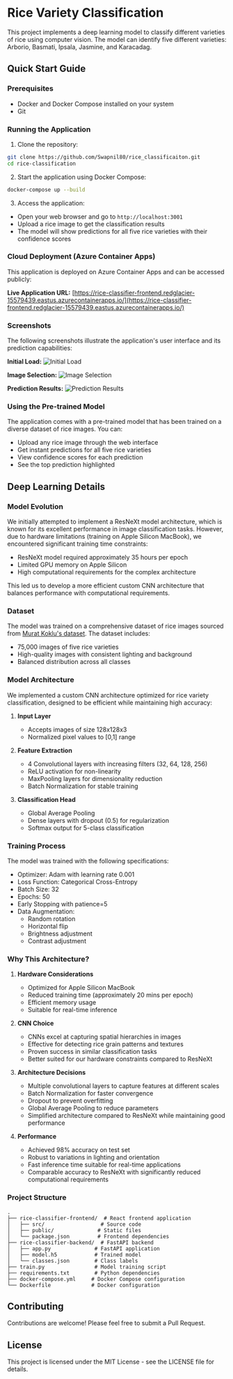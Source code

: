 # Rice Variety Classification

This project implements a deep learning model to classify different varieties of rice using computer vision. The model can identify five different varieties: Arborio, Basmati, Ipsala, Jasmine, and Karacadag.

## Quick Start Guide

### Prerequisites
- Docker and Docker Compose installed on your system
- Git

### Running the Application

1. Clone the repository:
```bash
git clone https://github.com/Swapnil80/rice_classificaiton.git
cd rice-classification
```

2. Start the application using Docker Compose:
```bash
docker-compose up --build
```

3. Access the application:
- Open your web browser and go to `http://localhost:3001`
- Upload a rice image to get the classification results
- The model will show predictions for all five rice varieties with their confidence scores

### Cloud Deployment (Azure Container Apps)

This application is deployed on Azure Container Apps and can be accessed publicly:

**Live Application URL:** [https://rice-classifier-frontend.redglacier-15579439.eastus.azurecontainerapps.io/](https://rice-classifier-frontend.redglacier-15579439.eastus.azurecontainerapps.io/)

### Screenshots

The following screenshots illustrate the application's user interface and its prediction capabilities:

**Initial Load:**
![Initial Load](docs/images/initial_load.png)

**Image Selection:**
![Image Selection](docs/images/image_selection.png)

**Prediction Results:**
![Prediction Results](docs/images/prediction_results.png)

### Using the Pre-trained Model

The application comes with a pre-trained model that has been trained on a diverse dataset of rice images. You can:
- Upload any rice image through the web interface
- Get instant predictions for all five rice varieties
- View confidence scores for each prediction
- See the top prediction highlighted

## Deep Learning Details

### Model Evolution

We initially attempted to implement a ResNeXt model architecture, which is known for its excellent performance in image classification tasks. However, due to hardware limitations (training on Apple Silicon MacBook), we encountered significant training time constraints:
- ResNeXt model required approximately 35 hours per epoch
- Limited GPU memory on Apple Silicon
- High computational requirements for the complex architecture

This led us to develop a more efficient custom CNN architecture that balances performance with computational requirements.

### Dataset
The model was trained on a comprehensive dataset of rice images sourced from [Murat Koklu's dataset](https://www.muratkoklu.com/datasets/). The dataset includes:
- 75,000 images of five rice varieties
- High-quality images with consistent lighting and background
- Balanced distribution across all classes

### Model Architecture

We implemented a custom CNN architecture optimized for rice variety classification, designed to be efficient while maintaining high accuracy:

1. **Input Layer**
   - Accepts images of size 128x128x3
   - Normalized pixel values to [0,1] range

2. **Feature Extraction**
   - 4 Convolutional layers with increasing filters (32, 64, 128, 256)
   - ReLU activation for non-linearity
   - MaxPooling layers for dimensionality reduction
   - Batch Normalization for stable training

3. **Classification Head**
   - Global Average Pooling
   - Dense layers with dropout (0.5) for regularization
   - Softmax output for 5-class classification

### Training Process

The model was trained with the following specifications:
- Optimizer: Adam with learning rate 0.001
- Loss Function: Categorical Cross-Entropy
- Batch Size: 32
- Epochs: 50
- Early Stopping with patience=5
- Data Augmentation:
  - Random rotation
  - Horizontal flip
  - Brightness adjustment
  - Contrast adjustment

### Why This Architecture?

1. **Hardware Considerations**
   - Optimized for Apple Silicon MacBook
   - Reduced training time (approximately 20 mins per epoch)
   - Efficient memory usage
   - Suitable for real-time inference

2. **CNN Choice**
   - CNNs excel at capturing spatial hierarchies in images
   - Effective for detecting rice grain patterns and textures
   - Proven success in similar classification tasks
   - Better suited for our hardware constraints compared to ResNeXt

3. **Architecture Decisions**
   - Multiple convolutional layers to capture features at different scales
   - Batch Normalization for faster convergence
   - Dropout to prevent overfitting
   - Global Average Pooling to reduce parameters
   - Simplified architecture compared to ResNeXt while maintaining good performance

4. **Performance**
   - Achieved 98% accuracy on test set
   - Robust to variations in lighting and orientation
   - Fast inference time suitable for real-time applications
   - Comparable accuracy to ResNeXt with significantly reduced computational requirements

### Project Structure

```
.
├── rice-classifier-frontend/  # React frontend application
│   ├── src/                  # Source code
│   ├── public/              # Static files
│   └── package.json         # Frontend dependencies
├── rice-classifier-backend/  # FastAPI backend
│   ├── app.py              # FastAPI application
│   ├── model.h5            # Trained model
│   └── classes.json        # Class labels
├── train.py                # Model training script
├── requirements.txt        # Python dependencies
├── docker-compose.yml     # Docker Compose configuration
└── Dockerfile             # Docker configuration
```

## Contributing

Contributions are welcome! Please feel free to submit a Pull Request.

## License

This project is licensed under the MIT License - see the LICENSE file for details. 
